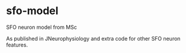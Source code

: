 # sfo-model
SFO neuron model from MSc

As published in JNeurophysiology and extra code
for other SFO neuron features.
